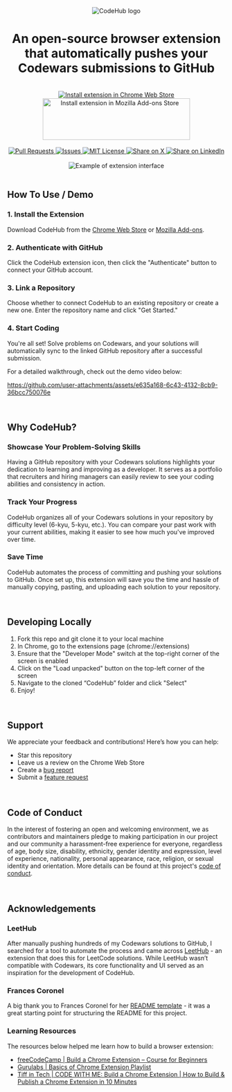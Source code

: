 <div align="center">
  <img src="https://github.com/user-attachments/assets/98efde8e-ed32-4711-be2e-48f10d89ba52" alt="CodeHub logo">
</div>
<h1 align="center">An open-source browser extension that automatically pushes your Codewars submissions to GitHub</h1>
<br/>
<div align="center">
  <a href="https://chromewebstore.google.com/detail/codehub/gadnnalppjchhdpplcjkhfabddchhlkp">
    <img src="https://github.com/user-attachments/assets/bb6c71c9-96c6-4186-98dc-2e21c18c676a" alt="Install extension in Chrome Web Store">
  </a>
  <a href="https://addons.mozilla.org/en-US/firefox/addon/codehub-addon/">
    <img src="https://blog.mozilla.org/addons/files/2020/04/get-the-addon-fx-apr-2020.svg" alt="Install extension in Mozilla Add-ons Store" width="340" height="96">
  </a>
</div>
<br/> 
<div align="center">
  <a href="https://github.com/febinbellamy/CodeHub/pulls">
    <img src="https://img.shields.io/github/issues-pr/febinbellamy/CodeHub?label=Pull%20Requests&style=flat-square" alt="Pull Requests">
  </a>
  <a href="https://github.com/febinbellamy/CodeHub/issues">
    <img src="https://img.shields.io/github/issues/febinbellamy/CodeHub?label=Issues&style=flat-square" alt="Issues">
  </a>
  <a href="https://github.com/febinbellamy/CodeHub/blob/main/LICENSE">
    <img src="https://img.shields.io/github/license/febinbellamy/CodeHub?label=License&style=flat-square" alt="MIT License">
  </a>
  <a href="https://twitter.com/intent/tweet?text=Check%20out%20CodeHub%20-%20a%20Chrome%20extension%20that%20automatically%20syncs%20your%20Codewars%20solutions%20to%20GitHub!%20https%3A%2F%2Fgithub.com%2FFebinBellamy%2FCodeHub%20%23codewars%20%23github%20%23coding%20%23chromeextension%20%23opensource%20%23devtools">
    <img src="https://img.shields.io/badge/Share%20on-X-1DA1F2?logo=x&style=flat-square" alt="Share on X">
  </a>
  <a href="https://www.linkedin.com/shareArticle?mini=true&url=https%3A%2F%2Fgithub.com%2FFebinBellamy%2FCodeHub&source=CodeHub">
    <img src="https://img.shields.io/badge/Share%20on-LinkedIn-0A66C2?logo=linkedin&style=flat-square" alt="Share on LinkedIn">
  </a>
</div>
<br/> 
<div align="center">
  <img src="https://github.com/user-attachments/assets/6dd72b1d-88e7-4a50-b12d-874e0d5671db" alt="Example of extension interface"/>
</div>

<br/>

## How To Use / Demo

### 1. Install the Extension
Download CodeHub from the [Chrome Web Store](https://chromewebstore.google.com/detail/codehub/gadnnalppjchhdpplcjkhfabddchhlkp) or [Mozilla Add-ons](https://addons.mozilla.org/en-US/firefox/addon/codehub-addon/).
### 2. Authenticate with GitHub
Click the CodeHub extension icon, then click the "Authenticate" button to connect your GitHub account.
### 3. Link a Repository
Choose whether to connect CodeHub to an existing repository or create a new one. Enter the repository name and click "Get Started."
### 4. Start Coding
You're all set! Solve problems on Codewars, and your solutions will automatically sync to the linked GitHub repository after a successful submission.

For a detailed walkthrough, check out the demo video below:

https://github.com/user-attachments/assets/e635a168-6c43-4132-8cb9-36bcc750076e

<br/>

## Why CodeHub?
### Showcase Your Problem-Solving Skills
Having a GitHub repository with your Codewars solutions highlights your dedication to learning and improving as a developer. It serves as a portfolio that recruiters and hiring managers can easily review to see your coding abilities and consistency in action.   

### Track Your Progress
CodeHub organizes all of your Codewars solutions in your repository by difficulty level (6-kyu, 5-kyu, etc.). You can compare your past work with your current abilities, making it easier to see how much you've improved over time.  

### Save Time
CodeHub automates the process of committing and pushing your solutions to GitHub. Once set up, this extension will save you the time and hassle of manually copying, pasting, and uploading each solution to your repository.

<br/>

## Developing Locally
1. Fork this repo and git clone it to your local machine
2. In Chrome, go to the extensions page (chrome://extensions)
3. Ensure that the "Developer Mode" switch at the top-right corner of the screen is enabled 
4. Click on the "Load unpacked" button on the top-left corner of the screen
5. Navigate to the cloned “CodeHub” folder and click "Select"
6. Enjoy!

<br/>

## Support
We appreciate your feedback and contributions! Here’s how you can help:
- Star this repository
- Leave us a review on the Chrome Web Store
- Create a [bug report](https://github.com/febinbellamy/CodeHub/issues/new?assignees=febinbellamy&labels=bug&projects=&template=bug_report.md&title=)
- Submit a [feature request](https://github.com/febinbellamy/CodeHub/issues/new?assignees=febinbellamy&labels=enhancement&projects=&template=feature_request.md&title=)

<br/>

## Code of Conduct
In the interest of fostering an open and welcoming environment, we as contributors and maintainers pledge to making participation in our project and our community a harassment-free experience for everyone, regardless of age, body size, disability, ethnicity, gender identity and expression, level of experience, nationality, personal appearance, race, religion, or sexual identity and orientation. More details can be found at this project's [code of conduct](https://github.com/febinbellamy/CodeHub/blob/main/.github/code_of_conduct.md).

<br/>

## Acknowledgements

### LeetHub
After manually pushing hundreds of my Codewars solutions to GitHub, I searched for a tool to automate the process and came across [LeetHub](https://github.com/QasimWani/LeetHub) - an extension that does this for LeetCode solutions. While LeetHub wasn’t compatible with Codewars, its core functionality and UI served as an inspiration for the development of CodeHub.

### Frances Coronel
A big thank you to Frances Coronel for her [README template](https://gist.github.com/FrancesCoronel/1bfc2d4aecb01a834b46) - it was a great starting point for structuring the README for this project. 

### Learning Resources
The resources below helped me learn how to build a browser extension:
* [freeCodeCamp | Build a Chrome Extension – Course for Beginners](https://www.youtube.com/watch?v=0n809nd4Zu4&t=3512s&ab_channel=freeCodeCamp.org)
* [Gurulabs | Basics of Chrome Extension Playlist](https://www.youtube.com/playlist?list=PLBS1L3Ug2VVrTlexfI5i9OB0KpNfIjeeN)
* [Tiff in Tech | CODE WITH ME: Build a Chrome Extension | How to Build & Publish a Chrome Extension in 10 Minutes](https://www.youtube.com/watch?v=B8Ihv3xsWYs&t=9s&ab_channel=TiffInTech) 
